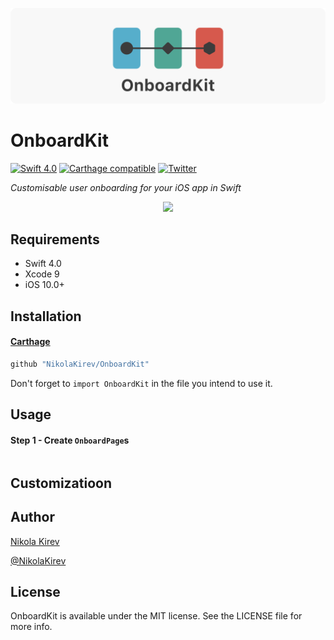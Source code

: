 ![OnboardKit](Assets/banner.png)

# OnboardKit
[![Swift 4.0](https://img.shields.io/badge/Swift-4.0-orange.svg?style=flat)](https://developer.apple.com/swift/)
[![Carthage compatible](https://img.shields.io/badge/Carthage-compatible-4BC51D.svg?style=flat)](https://github.com/Carthage/Carthage)
[![Twitter](https://img.shields.io/badge/twitter-@NikolaKirev-blue.svg?style=flat)](https://twitter.com/NikolaKirev)

*Customisable user onboarding for your iOS app in Swift*

<p align="center"><img src="https://raw.githubusercontent.com/NikolaKirev/OnboardKit/develop/Assets/demo.gif" /></p>

## Requirements

* Swift 4.0
* Xcode 9
* iOS 10.0+

## Installation

#### [Carthage](https://github.com/Carthage/Carthage)

````bash
github "NikolaKirev/OnboardKit"
````

Don't forget to `import OnboardKit` in the file you intend to use it.

## Usage

#### Step 1 - Create `OnboardPage`s

````swift
````

## Customizatioon

## Author

[Nikola Kirev](http://nikolakirev.com)

[@NikolaKirev](http://twitter.com/nikolakirev)

## License

OnboardKit is available under the MIT license. See the LICENSE file for more info.
